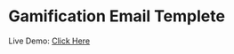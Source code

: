 # Gamification Email Templete
Live Demo: [Click Here](https://ashrafulsarkar.github.io/Gamification_email_templete/)
